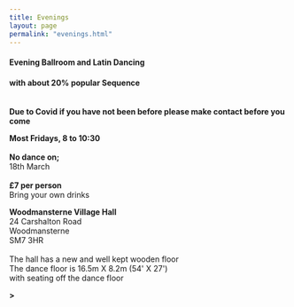 ```yaml
---
title: Evenings
layout: page
permalink: "evenings.html"
---
```



<article class="grid_12 center-text">
<h4>Evening Ballroom and Latin Dancing</h4>
<h4>with about 20% popular Sequence</h4>
</article>


<article class="grid_12 center-text padded-bottom">
  <dl>
         <BR>
           <dt><strong>Due to Covid if you have not been before please make contact before you come</strong></dt>
   </dl>
</article>   
    
  <article class="grid_6 center-text padded-bottom">
  <dl>   
       <dt><strong>Most Fridays, 8 to 10:30</strong></dt>
        <BR>
      <dt><strong>No dance on;</strong></dt> 
         <dt>18th March</dt>
          <BR>
          <dt><strong>£7 per person</strong></dt>
 <dt>Bring your own drinks</dt>
      </dl>
</article>
  
<article class="grid_6 center-text padded-bottom">
  <dl>
 <dt><strong>Woodmansterne Village Hall</strong></dt>
       <dt>24 Carshalton Road</dt>
      <dt>Woodmansterne</dt>
       <dt>SM7 3HR</dt><dt><strong></strong></dt>
<BR>
<dt>The hall has a new and well kept wooden floor</dt>
<dt>The dance floor is 16.5m X 8.2m (54' X 27') </dt>
<dt>with seating off the dance floor</dt>
  </dl>
</article>
      
<article class="grid_6 center-text padded-bottom">
  <dl>
<dt><strong></strong></dt>
<dt><strong></strong></dt>
<dt><strong></strong></dt>
<dt></dt>
<dt><strong></strong></dt>
  </dl>
</article>

<article class="grid_12 center-text padded-bottom">
<dl>

<dt><strong>></dt>
 <dt></dt>
</dl>

</article>

